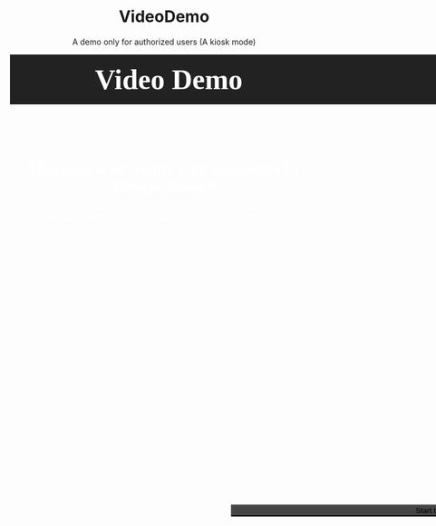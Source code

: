 # VideoDemo
A demo only for authorized users (A kiosk mode)
<script src="http://apps.bdimg.com/libs/jquery/2.1.1/jquery.min.js"></script>

<link rel="stylesheet" href="https://maxcdn.bootstrapcdn.com/font-awesome/4.5.0/css/font-awesome.min.css" integrity="sha384-XdYbMnZ/QjLh6iI4ogqCTaIjrFk87ip+ekIjefZch0Y+PvJ8CDYtEs1ipDmPorQ+" crossorigin="anonymous"

<!DOCTYPE html>
<html lang="en">
<head>
    <meta charset="UTF-8">
    <title>Test</title>
    <link rel="stylesheet" href="style.css">
    <meta charset="utf-8">
    <meta http-equiv="X-UA-Compatible" content="IE=edge">
    <meta name="viewport" content="width=device-width, initial-scale=1">
    <meta charset="UTF-8">
    <title>AP CS Survey</title>
    <link rel="stylesheet" href="https://cdn.bootcss.com/bootstrap/3.3.7/css/bootstrap.min.css" integrity="sha384-BVYiiSIFeK1dGmJRAkycuHAHRg32OmUcww7on3RYdg4Va+PmSTsz/K68vbdEjh4u" crossorigin="anonymous">
</head>
</head>

<style type="text/css">
::-webkit-media-controls{
    display:none !important;
}

#demo-bar-badge {
    display: inline-block;
    width: 302px;
    padding: 0 !important;
    margin: 0 !important;
    background-color: transparent !important;
    color: #FFFFFF;
    font-size: 50px;
    font-family: Gulim;
  }


#video{
    width: 740px;
    height:680px;
    margin-top: -100;
}

body{
 background: url(http://www.designbolts.com/wp-content/uploads/2014/03/Blue-Blur-Background1.jpg) no-repeat center;
overflow-x: hidden;
}

#demo-top-bar {
    text-align: left;
    background: #222;
    position: relative;
    zoom: 1;
    width: 104%;
    z-index: 6000;
    padding: 15px 150PX 15px;
    margin-left:-20px;


  }

#all{
    margin:0 auto;
    width: 740px;
    height:680px;
    position: relative;
}

.butDemo{
     position: absolute;

  background:#454545;
  bottom: 180px;
   width: 740;
   margin-left: -370px;

}

#paragraph{

font-family: Arail black;
font-size: 28px;
color:#FFF;
font-weight: bold;

}

#paragraph2{

font-family: Arail black;
font-size: 18px;
color:#FFF;

}


</style>




<body align="center" class="container-fluid">
    
<div id="demo-top-bar">
  <h1 id="demo-bar-badge" ><b>Video Demo</b></h1>
</div>
<br>
<br>
<br>
<br>

<p id="paragraph">This page is currently only supported by Google chrome </p>
<p id="paragraph2"> and make sure you have the updated version of the browser</p>       

<div id="all">
     <video  loop  id="video" >
        <source src="mov_bbb.mp4" type="video/mp4">
    </video>
<button onclick="goFullscreen('video'); return false" class="btn btn-info butDemo" > <i class="fa fa-send-o"></i>  Start the demo</button>
</div>




<script>
     var password = "123456789";
function goFullscreen(id) {
    
    var inputPassword;
    var password = "123456789";

    inputPassword=prompt("Enter password to start the demo");
    if(inputPassword==password){
    var element = document.getElementById(id);

    if (element.mozRequestFullScreen) {
      element.mozRequestFullScreen();
    } else if (element.webkitRequestFullScreen) {
      element.webkitRequestFullScreen();
   }  else if (element.msRequestFullScreen) {
      element.msRequestFullScreen();
   }

element.play();




}

else{
    alert("Only authorized operation is allowed")
  }




}























</script>
</body>
</html>
